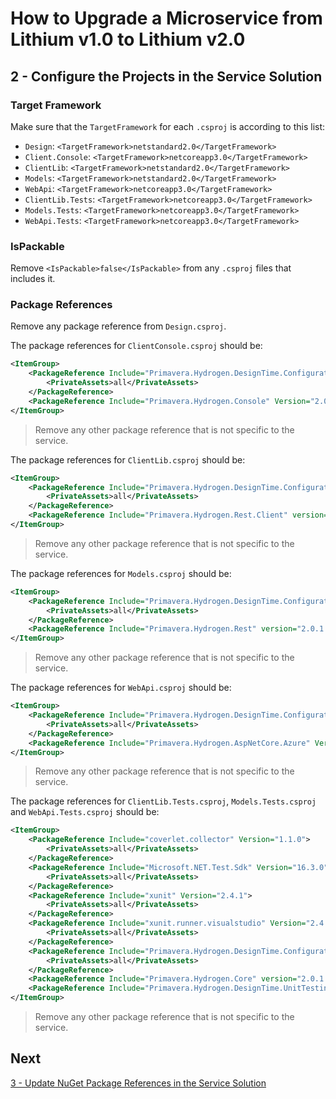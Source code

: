 # How to Upgrade a Microservice from Lithium v1.0 to Lithium v2.0

## 2 - Configure the Projects in the Service Solution

### Target Framework

Make sure that the `TargetFramework` for each `.csproj` is according to this list:

- `Design`: `<TargetFramework>netstandard2.0</TargetFramework>`
- `Client.Console`: `<TargetFramework>netcoreapp3.0</TargetFramework>`
- `ClientLib`: `<TargetFramework>netstandard2.0</TargetFramework>`
- `Models`: `<TargetFramework>netstandard2.0</TargetFramework>`
- `WebApi`: `<TargetFramework>netcoreapp3.0</TargetFramework>`
- `ClientLib.Tests`: `<TargetFramework>netcoreapp3.0</TargetFramework>`
- `Models.Tests`: `<TargetFramework>netcoreapp3.0</TargetFramework>`
- `WebApi.Tests`: `<TargetFramework>netcoreapp3.0</TargetFramework>`

### IsPackable

Remove `<IsPackable>false</IsPackable>` from any `.csproj` files that includes it.

### Package References

Remove any package reference from `Design.csproj`.

The package references for `ClientConsole.csproj` should be:

```xml
<ItemGroup>
    <PackageReference Include="Primavera.Hydrogen.DesignTime.Configuration" Version="2.0.0.18">
        <PrivateAssets>all</PrivateAssets>
    </PackageReference>
    <PackageReference Include="Primavera.Hydrogen.Console" Version="2.0.1.14" />
</ItemGroup>
```

> Remove any other package reference that is not specific to the service.

The package references for `ClientLib.csproj` should be:

```xml
<ItemGroup>
    <PackageReference Include="Primavera.Hydrogen.DesignTime.Configuration" Version="2.0.0.18">
        <PrivateAssets>all</PrivateAssets>
    </PackageReference>
    <PackageReference Include="Primavera.Hydrogen.Rest.Client" version="2.0.1.14" />
</ItemGroup>
```

> Remove any other package reference that is not specific to the service.

The package references for `Models.csproj` should be:

```xml
<ItemGroup>
    <PackageReference Include="Primavera.Hydrogen.DesignTime.Configuration" Version="2.0.0.18">
        <PrivateAssets>all</PrivateAssets>
    </PackageReference>
    <PackageReference Include="Primavera.Hydrogen.Rest" version="2.0.1.14" />
</ItemGroup>
```

> Remove any other package reference that is not specific to the service.

The package references for `WebApi.csproj` should be:

```xml
<ItemGroup>
    <PackageReference Include="Primavera.Hydrogen.DesignTime.Configuration" Version="2.0.0.18">
        <PrivateAssets>all</PrivateAssets>
    </PackageReference>
    <PackageReference Include="Primavera.Hydrogen.AspNetCore.Azure" Version="2.0.1.14" />
</ItemGroup>
```

> Remove any other package reference that is not specific to the service.

The package references for `ClientLib.Tests.csproj`, `Models.Tests.csproj` and `WebApi.Tests.csproj` should be:

```xml
<ItemGroup>
    <PackageReference Include="coverlet.collector" Version="1.1.0">
        <PrivateAssets>all</PrivateAssets>
    </PackageReference>
    <PackageReference Include="Microsoft.NET.Test.Sdk" Version="16.3.0">
        <PrivateAssets>all</PrivateAssets>
    </PackageReference>
    <PackageReference Include="xunit" Version="2.4.1">
        <PrivateAssets>all</PrivateAssets>
    </PackageReference>
    <PackageReference Include="xunit.runner.visualstudio" Version="2.4.1">
        <PrivateAssets>all</PrivateAssets>
    </PackageReference>
    <PackageReference Include="Primavera.Hydrogen.DesignTime.Configuration" Version="2.0.0.18">
        <PrivateAssets>all</PrivateAssets>
    </PackageReference>
    <PackageReference Include="Primavera.Hydrogen.Core" version="2.0.1.14" />
    <PackageReference Include="Primavera.Hydrogen.DesignTime.UnitTesting" version="2.0.1.14" />
</ItemGroup>
```

> Remove any other package reference that is not specific to the service.

## Next

[3 - Update NuGet Package References in the Service Solution](./03-update-nuget-packages.md)